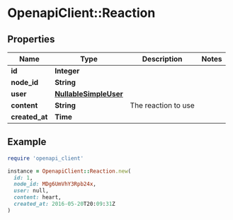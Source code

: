 # OpenapiClient::Reaction

## Properties

| Name | Type | Description | Notes |
| ---- | ---- | ----------- | ----- |
| **id** | **Integer** |  |  |
| **node_id** | **String** |  |  |
| **user** | [**NullableSimpleUser**](NullableSimpleUser.md) |  |  |
| **content** | **String** | The reaction to use |  |
| **created_at** | **Time** |  |  |

## Example

```ruby
require 'openapi_client'

instance = OpenapiClient::Reaction.new(
  id: 1,
  node_id: MDg6UmVhY3Rpb24x,
  user: null,
  content: heart,
  created_at: 2016-05-20T20:09:31Z
)
```

